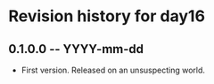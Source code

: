 # Revision history for day16

## 0.1.0.0 -- YYYY-mm-dd

* First version. Released on an unsuspecting world.

